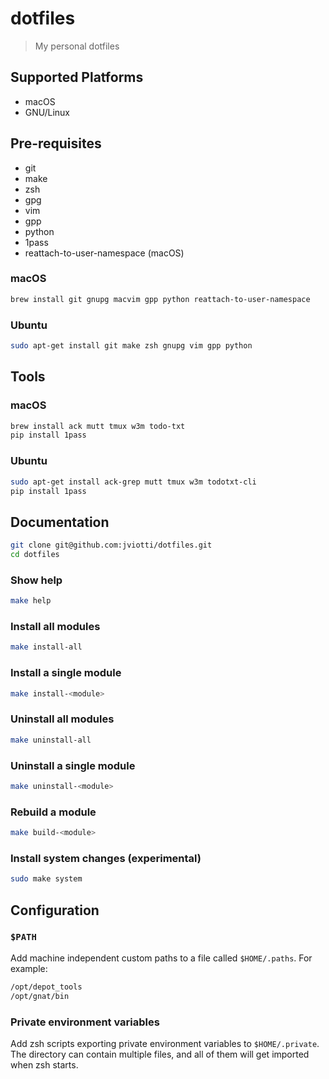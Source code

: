 dotfiles
========

> My personal dotfiles

Supported Platforms
-------------------

- macOS
- GNU/Linux

Pre-requisites
--------------

- git
- make
- zsh
- gpg
- vim
- gpp
- python
- 1pass
- reattach-to-user-namespace (macOS)

### macOS

```sh
brew install git gnupg macvim gpp python reattach-to-user-namespace
```

### Ubuntu

```sh
sudo apt-get install git make zsh gnupg vim gpp python
```

Tools
-----

### macOS

```sh
brew install ack mutt tmux w3m todo-txt
pip install 1pass
```

### Ubuntu

```sh
sudo apt-get install ack-grep mutt tmux w3m todotxt-cli
pip install 1pass
```

Documentation
-------------

```sh
git clone git@github.com:jviotti/dotfiles.git
cd dotfiles
```

### Show help

```sh
make help
```

### Install all modules

```sh
make install-all
```

### Install a single module

```sh
make install-<module>
```

### Uninstall all modules

```sh
make uninstall-all
```

### Uninstall a single module

```sh
make uninstall-<module>
```

### Rebuild a module

```sh
make build-<module>
```

### Install system changes (experimental)

```sh
sudo make system
```

Configuration
-------------

### `$PATH`

Add machine independent custom paths to a file called `$HOME/.paths`. For
example:

```sh
/opt/depot_tools
/opt/gnat/bin
```

### Private environment variables

Add zsh scripts exporting private environment variables to `$HOME/.private`.
The directory can contain multiple files, and all of them will get imported
when zsh starts.
